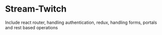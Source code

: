 # Stream-Twitch
 Include react router, handling authentication, redux, handling forms, portals and rest based operations
